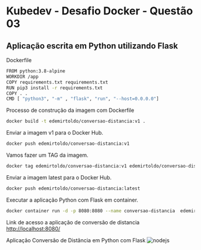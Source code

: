# Kubedev - Desafio Docker - Questão 03

## Aplicação escrita em Python utilizando Flask

Dockerfile
```bash
FROM python:3.8-alpine
WORKDIR /app
COPY requirements.txt requirements.txt
RUN pip3 install -r requirements.txt
COPY . .
CMD [ "python3", "-m" , "flask", "run", "--host=0.0.0.0"]
```
 
Processo de construção da imagem com Dockerfile

```bash
docker build -t edemirtoldo/conversao-distancia:v1 .
```
Enviar a imagem v1 para o Docker Hub.

```bash
docker push edemirtoldo/conversao-distancia:v1
```

Vamos fazer um TAG da imagem.

```bash
docker tag edemirtoldo/conversao-distancia:v1 edemirtoldo/conversao-distancia:latest
```

Enviar a imagem latest para o Docker Hub.

```bash
docker push edemirtoldo/conversao-distancia:latest
```

Executar a aplicação Python com Flask em container.

```bash
docker container run -d -p 8080:8080 --name conversao-distancia  edemirtoldo/conversao-distancia:v1
```

Link de acesso a aplicação de conversão de distancia <http://localhost:8080/>

Aplicação Conversão de Distância em Python com Flask
![nodejs](https://github.com/edemirtoldo/conversao-temperatura/blob/main/img/conversaotemperatur)